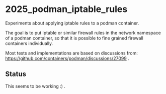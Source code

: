 # 2025_podman_iptable_rules

Experiments about applying iptable rules to a podman container.

The goal is to put iptable or similar firewall rules in the network namespace of a podman container, so that it is possible to fine grained firewall containers individually.

Most tests and implementations are based on discussions from: https://github.com/containers/podman/discussions/27099 .

## Status

This seems to be working :) .

